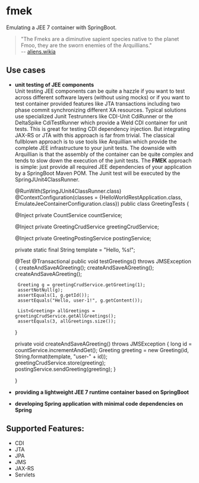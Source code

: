 # fmek

Emulating a JEE 7 container with SpringBoot.

> "The Fmeks are a diminutive sapient species native to the planet Fmoo, they are the sworn enemies of the Arquillians."  
-- [aliens.wikia]

## Use cases
-  **unit testing of JEE components**  
    Unit testing JEE components can be quite a hazzle if you want to test across different software layers (without using mocks) or if you want to test container provided features like JTA transactions including two phase commit synchronizing different XA resources.
    Typical solutions use specialized Junit Testrunners like CDI-Unit CdiRunner or the DeltaSpike CdiTestRunner which provide a Weld CDI container for unit tests. This is great for testing CDI dependency injection. But integrating JAX-RS or JTA with this approach is far from trivial.
    The classical fullblown approach is to use tools like Arquillian which provide the complete JEE infrastructure to your junit tests. The downside with Arquillian is that the assembly of the container can be quite complex and tends to slow down the execution of the junit tests.
    The **FMEK** approach is simple: just provide all required JEE dependencies of your application by a SpringBoot Maven POM. The Junit test will be executed by the SpringJUnit4ClassRunner.

    @RunWith(SpringJUnit4ClassRunner.class)
    @ContextConfiguration(classes = {HelloWorldRestApplication.class, EmulateJeeContainerConfiguration.class})
    public class GreetingTests {
    
      @Inject
      private CountService countService;
    
      @Inject
      private GreetingCrudService greetingCrudService;
    
      @Inject
      private GreetingPostingService postingService;
    
      private static final String template = "Hello, %s!";
    
      @Test
      @Transactional
      public void testGreetings() throws JMSException {
        createAndSaveAGreeting();
        createAndSaveAGreeting();
        createAndSaveAGreeting();
    
        Greeting g = greetingCrudService.getGreeting(1);
        assertNotNull(g);
        assertEquals(1, g.getId());
        assertEquals("Hello, user-1!", g.getContent());
    
        List<Greeting> allGreetings =  greetingCrudService.getAllGreetings();
        assertEquals(3, allGreetings.size());
      }
    
      private void createAndSaveAGreeting() throws JMSException {
        long id = countService.incrementAndGet();
        Greeting greeting = new Greeting(id, String.format(template, "user-" + id));
        greetingCrudService.store(greeting);
        postingService.sendGreeting(greeting);
      }
    
    }   

-  **providing a lightweight JEE 7 runtime container based on SpringBoot**  
-  **developing Spring application with minimal code dependencies on Spring**  

## Supported Features:

- CDI
- JTA
- JPA
- JMS
- JAX-RS
- Servlets

[aliens.wikia]: http://aliens.wikia.com/wiki/Fmek
